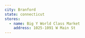 ```yaml
---
city: Branford
state: connecticut
stores:
  - name: Big Y World Class Market
    address: 1025-1091 W Main St
---
```

